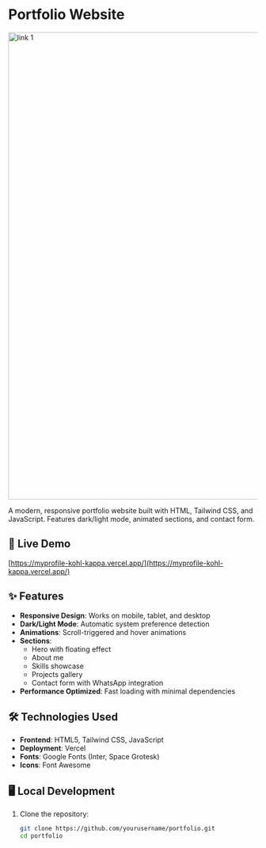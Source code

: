 # Portfolio Website
<img width="944" alt="link 1" src="https://github.com/user-attachments/assets/07ef906e-3cd7-45c0-870b-3cfc367e5924" />


A modern, responsive portfolio website built with HTML, Tailwind CSS, and JavaScript. Features dark/light mode, animated sections, and contact form.

## 🚀 Live Demo

[https://myprofile-kohl-kappa.vercel.app/](https://myprofile-kohl-kappa.vercel.app/)

## ✨ Features

- **Responsive Design**: Works on mobile, tablet, and desktop
- **Dark/Light Mode**: Automatic system preference detection
- **Animations**: Scroll-triggered and hover animations
- **Sections**:
  - Hero with floating effect
  - About me
  - Skills showcase
  - Projects gallery
  - Contact form with WhatsApp integration
- **Performance Optimized**: Fast loading with minimal dependencies

## 🛠️ Technologies Used

- **Frontend**: HTML5, Tailwind CSS, JavaScript
- **Deployment**: Vercel
- **Fonts**: Google Fonts (Inter, Space Grotesk)
- **Icons**: Font Awesome


## 🖥️ Local Development

1. Clone the repository:
   ```bash
   git clone https://github.com/yourusername/portfolio.git
   cd portfolio
